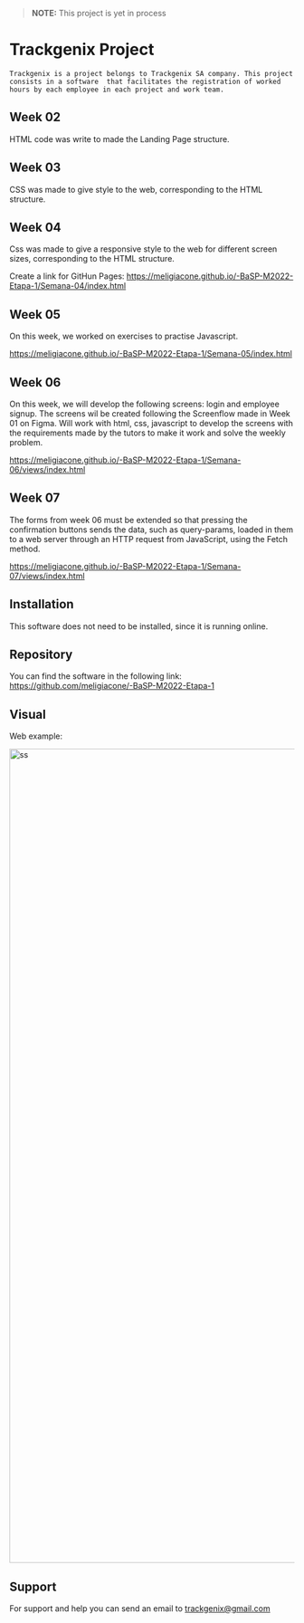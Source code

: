 > **NOTE:**
> This project is yet in process
# Trackgenix Project
``` 
Trackgenix is a project belongs to Trackgenix SA company. This project consists in a software  that facilitates the registration of worked hours by each employee in each project and work team.
```
## Week 02

HTML code was write to made the Landing Page structure.


## Week 03

CSS was made to give style to the web, corresponding to the HTML structure.

## Week 04

Css was made to give a responsive style to the web for different screen sizes, corresponding to the HTML structure.

Create a link for GitHun Pages: https://meligiacone.github.io/-BaSP-M2022-Etapa-1/Semana-04/index.html

## Week 05

On this week, we worked on exercises to practise Javascript. 

https://meligiacone.github.io/-BaSP-M2022-Etapa-1/Semana-05/index.html

## Week 06

On this week, we will develop the following screens: login and employee signup. The screens wil be created following the Screenflow made in Week 01 on Figma. Will work with html, css, javascript to develop the screens with the requirements made by the tutors to make it work and solve the weekly problem.

https://meligiacone.github.io/-BaSP-M2022-Etapa-1/Semana-06/views/index.html

## Week 07

The forms from week 06 must be extended so that pressing the confirmation buttons sends the data, such as query-params, loaded in them to a web server through an HTTP request from JavaScript, using the Fetch method.

https://meligiacone.github.io/-BaSP-M2022-Etapa-1/Semana-07/views/index.html


## Installation

This software does not need to be installed, since it is running online.
## Repository

You can find the software in the following link: https://github.com/meligiacone/-BaSP-M2022-Etapa-1
## Visual

Web example: 

<img width="1439" alt="ss" src="https://user-images.githubusercontent.com/101221400/160519196-6824f444-9771-4e95-83b1-3ea026e7f46e.png">

## Support 
For support and help you can send an email to trackgenix@gmail.com